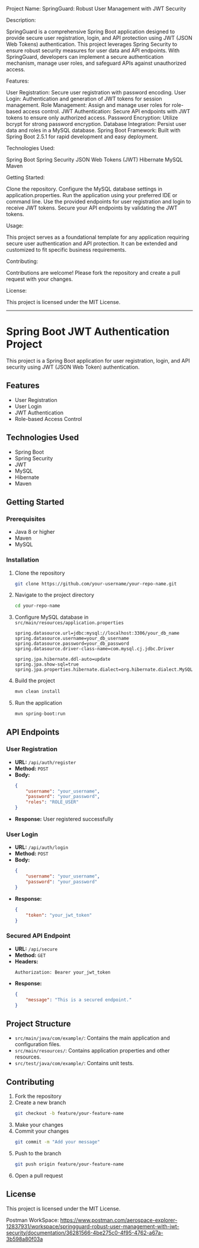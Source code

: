 Project Name: SpringGuard: Robust User Management with JWT Security

Description:

SpringGuard is a comprehensive Spring Boot application designed to provide secure user registration, login, and API protection using JWT (JSON Web Tokens) authentication. 
This project leverages Spring Security to ensure robust security measures for user data and API endpoints. 
With SpringGuard, developers can implement a secure authentication mechanism, manage user roles, and safeguard APIs against unauthorized access.

Features:

User Registration: Secure user registration with password encoding.
User Login: Authentication and generation of JWT tokens for session management.
Role Management: Assign and manage user roles for role-based access control.
JWT Authentication: Secure API endpoints with JWT tokens to ensure only authorized access.
Password Encryption: Utilize bcrypt for strong password encryption.
Database Integration: Persist user data and roles in a MySQL database.
Spring Boot Framework: Built with Spring Boot 2.5.1 for rapid development and easy deployment.

Technologies Used:

Spring Boot
Spring Security
JSON Web Tokens (JWT)
Hibernate
MySQL
Maven

Getting Started:

Clone the repository.
Configure the MySQL database settings in application.properties.
Run the application using your preferred IDE or command line.
Use the provided endpoints for user registration and login to receive JWT tokens.
Secure your API endpoints by validating the JWT tokens.

Usage:

This project serves as a foundational template for any application requiring secure user authentication and API protection. 
It can be extended and customized to fit specific business requirements.

Contributing:

Contributions are welcome! Please fork the repository and create a pull request with your changes.

License:

This project is licensed under the MIT License.

***************************************************************************************************************************

# Spring Boot JWT Authentication Project

This project is a Spring Boot application for user registration, login, and API security using JWT (JSON Web Token) authentication.

## Features

- User Registration
- User Login
- JWT Authentication
- Role-based Access Control

## Technologies Used

- Spring Boot
- Spring Security
- JWT
- MySQL
- Hibernate
- Maven

## Getting Started

### Prerequisites

- Java 8 or higher
- Maven
- MySQL

### Installation

1. Clone the repository
    ```bash
    git clone https://github.com/your-username/your-repo-name.git
    ```
2. Navigate to the project directory
    ```bash
    cd your-repo-name
    ```
3. Configure MySQL database in `src/main/resources/application.properties`
    ```properties
    spring.datasource.url=jdbc:mysql://localhost:3306/your_db_name
    spring.datasource.username=your_db_username
    spring.datasource.password=your_db_password
    spring.datasource.driver-class-name=com.mysql.cj.jdbc.Driver

    spring.jpa.hibernate.ddl-auto=update
    spring.jpa.show-sql=true
    spring.jpa.properties.hibernate.dialect=org.hibernate.dialect.MySQL5Dialect
    ```
4. Build the project
    ```bash
    mvn clean install
    ```
5. Run the application
    ```bash
    mvn spring-boot:run
    ```

## API Endpoints

### User Registration

- **URL:** `/api/auth/register`
- **Method:** `POST`
- **Body:**
    ```json
    {
        "username": "your_username",
        "password": "your_password",
        "roles": "ROLE_USER"
    }
    ```
- **Response:**
    User registered successfully

### User Login

- **URL:** `/api/auth/login`
- **Method:** `POST`
- **Body:**
    ```json
    {
        "username": "your_username",
        "password": "your_password"
    }
    ```
- **Response:**
    ```json
    {
        "token": "your_jwt_token"
    }
    ```

### Secured API Endpoint

- **URL:** `/api/secure`
- **Method:** `GET`
- **Headers:**
    ```http
    Authorization: Bearer your_jwt_token
    ```
- **Response:**
    ```json
    {
        "message": "This is a secured endpoint."
    }
    ```

## Project Structure

- `src/main/java/com/example/`: Contains the main application and configuration files.
- `src/main/resources/`: Contains application properties and other resources.
- `src/test/java/com/example/`: Contains unit tests.

## Contributing

1. Fork the repository
2. Create a new branch
    ```bash
    git checkout -b feature/your-feature-name
    ```
3. Make your changes
4. Commit your changes
    ```bash
    git commit -m "Add your message"
    ```
5. Push to the branch
    ```bash
    git push origin feature/your-feature-name
    ```
6. Open a pull request

## License

This project is licensed under the MIT License.

Postman WorkSpace:
https://www.postman.com/aerospace-explorer-12837931/workspace/springguard-robust-user-management-with-jwt-security/documentation/36281566-4be275c0-4f95-4762-a67a-3b598a80f03a
